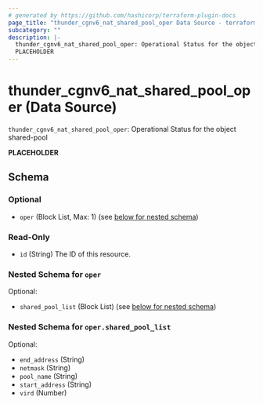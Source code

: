 ```yaml
---
# generated by https://github.com/hashicorp/terraform-plugin-docs
page_title: "thunder_cgnv6_nat_shared_pool_oper Data Source - terraform-provider-thunder"
subcategory: ""
description: |-
  thunder_cgnv6_nat_shared_pool_oper: Operational Status for the object shared-pool
  PLACEHOLDER
---
```


# thunder_cgnv6_nat_shared_pool_oper (Data Source)

`thunder_cgnv6_nat_shared_pool_oper`: Operational Status for the object shared-pool

__PLACEHOLDER__



<!-- schema generated by tfplugindocs -->
## Schema

### Optional

- `oper` (Block List, Max: 1) (see [below for nested schema](#nestedblock--oper))

### Read-Only

- `id` (String) The ID of this resource.

<a id="nestedblock--oper"></a>
### Nested Schema for `oper`

Optional:

- `shared_pool_list` (Block List) (see [below for nested schema](#nestedblock--oper--shared_pool_list))

<a id="nestedblock--oper--shared_pool_list"></a>
### Nested Schema for `oper.shared_pool_list`

Optional:

- `end_address` (String)
- `netmask` (String)
- `pool_name` (String)
- `start_address` (String)
- `vird` (Number)


